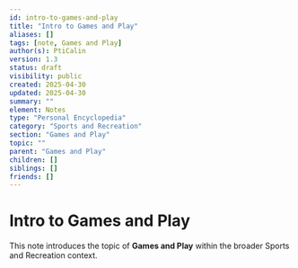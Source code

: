 ```yaml
---
id: intro-to-games-and-play
title: "Intro to Games and Play"
aliases: []
tags: [note, Games and Play]
author(s): PtiCalin
version: 1.3
status: draft
visibility: public
created: 2025-04-30
updated: 2025-04-30
summary: ""
element: Notes
type: "Personal Encyclopedia"
category: "Sports and Recreation"
section: "Games and Play"
topic: ""
parent: "Games and Play"
children: []
siblings: []
friends: []
---
```

# Intro to Games and Play

This note introduces the topic of **Games and Play** within the broader Sports and Recreation context.
